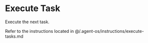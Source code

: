 # Execute Task

Execute the next task.

Refer to the instructions located in @/.agent-os/instructions/execute-tasks.md
